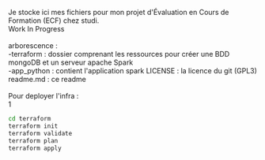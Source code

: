 Je stocke ici mes fichiers pour mon projet d'Évaluation en Cours de Formation (ECF) chez studi.<br>
Work In Progress<br>
<br>
arborescence : <br>
-terraform : dossier comprenant les ressources pour créer une BDD mongoDB et un serveur apache Spark<br>
-app_python : contient l'application spark
LICENSE : la licence du git (GPL3)<br>
readme.md : ce readme<br>
<br>
Pour deployer l'infra :<br>1
<br>
```bash
cd terraform
terraform init
terraform validate
terraform plan
terraform apply
```
